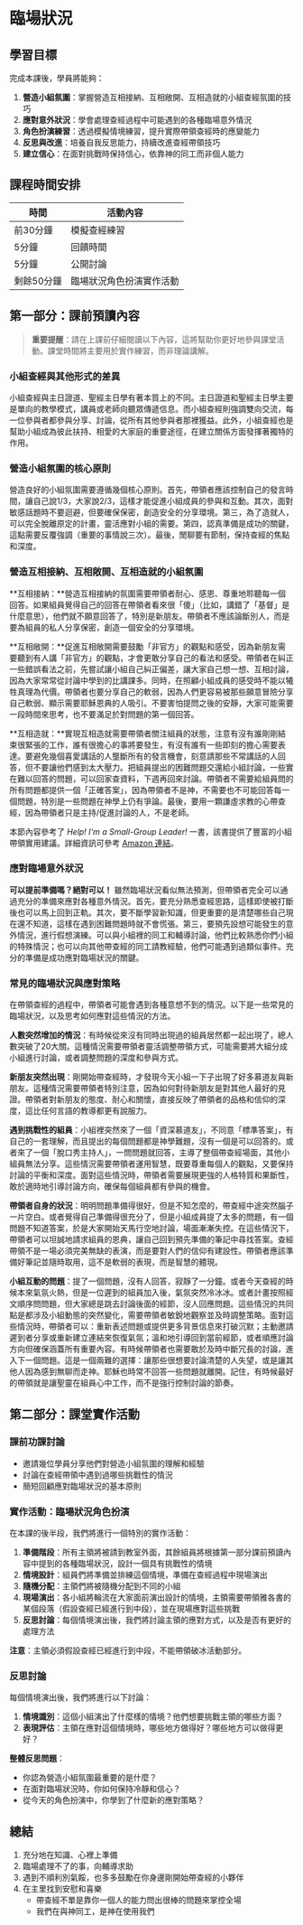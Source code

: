 # 臨場狀況

## 學習目標

完成本課後，學員將能夠：

1. **營造小組氛圍**：掌握營造互相接納、互相敞開、互相造就的小組查經氛圍的技巧
2. **應對意外狀況**：學會處理查經過程中可能遇到的各種臨場意外情況
3. **角色扮演練習**：透過模擬情境練習，提升實際帶領查經時的應變能力
4. **反思與改進**：培養自我反思能力，持續改進查經帶領技巧
5. **建立信心**：在面對挑戰時保持信心，依靠神的同工而非個人能力

## 課程時間安排

| 時間           | 活動內容                   |
|----------------|----------------------------|
| 前30分鐘       | 模擬查經練習               |
| 5分鐘          | 回饋時間                   |
| 5分鐘          | 公開討論                   |
| 剩餘50分鐘     | 臨場狀況角色扮演實作活動   |

## 第一部分：課前預讀內容

> **重要提醒**：請在上課前仔細閱讀以下內容，這將幫助你更好地參與課堂活動。課堂時間將主要用於實作練習，而非理論講解。

### 小組查經與其他形式的差異

小組查經與主日證道、聖經主日學有著本質上的不同。主日證道和聖經主日學主要是單向的教學模式，講員或老師向聽眾傳遞信息。而小組查經則強調雙向交流，每一位參與者都參與分享、討論，從所有其他參與者那裡獲益。此外，小組查經也是幫助小組成為彼此扶持、相愛的大家庭的重要途徑，在建立關係方面發揮著獨特的作用。

### 營造小組氛圍的核心原則

營造良好的小組氛圍需要遵循幾個核心原則。首先，帶領者應該控制自己的發言時間，讓自己說1/3，大家說2/3，這樣才能促進小組成員的參與和互動。其次，面對敏感話題時不要迴避，但要確保保密，創造安全的分享環境。第三，為了造就人，可以完全脫離原定的計畫，靈活應對小組的需要。第四，認真準備是成功的關鍵，這點需要反覆強調（重要的事情說三次）。最後，閒聊要有節制，保持查經的焦點和深度。

### 營造互相接納、互相敞開、互相造就的小組氛圍

**互相接納：**營造互相接納的氛圍需要帶領者耐心、感恩、尊重地聆聽每一個回答。如果組員覺得自己的回答在帶領者看來很「傻」（比如，講錯了「基督」是什麼意思），他們就不願意回答了，特別是新朋友。帶領者不應該論斷別人，而是要為組員的私人分享保密，創造一個安全的分享環境。

**互相敞開：**促進互相敞開需要鼓勵「非官方」的觀點和感受，因為新朋友需要聽到有人講「非官方」的觀點，才會更敢分享自己的看法和感受。帶領者在糾正一些錯誤看法之前，先嘗試讓小組自己糾正偏差，讓大家自己想一想、互相討論，因為大家常常從討論中學到的比講課多。同時，在照顧小組成員的感受時不能以犧牲真理為代價。帶領者也要分享自己的軟弱，因為人們更容易被那些願意冒險分享自己軟弱、顯示需要耶穌恩典的人吸引。不要害怕提問之後的安靜，大家可能需要一段時間來思考，也不要滿足於對問題的第一個回答。

**互相造就：**實現互相造就需要帶領者關注組員的狀態，注意有沒有誰剛剛結束很緊張的工作，誰有很擔心的事將要發生，有沒有誰有一些即刻的擔心需要表達。要避免幾個喜愛講話的人壟斷所有的發言機會，刻意請那些不常講話的人回答，但不要讓他們感到太大壓力。把組員提出的困難問題交還給小組討論，一些實在難以回答的問題，可以回家查資料，下週再回來討論。帶領者不需要給組員問的所有問題都提供一個「正確答案」，因為帶領者不是神，不需要也不可能回答每一個問題，特別是一些問題在神學上仍有爭論。最後，要用一顆謙虛求教的心帶查經，因為帶領者只是主持/促進討論的人，不是老師。

本節內容參考了 *Help! I'm a Small-Group Leader!* 一書，該書提供了豐富的小組帶領實用建議。詳細資訊可參考 [Amazon 連結](https://www.amazon.com/dp/B003JH835A/ref=dp-kindle-redirect?_encoding=UTF8&btkr=1)。

### 應對臨場意外狀況

**可以提前準備嗎？絕對可以！** 雖然臨場狀況看似無法預測，但帶領者完全可以通過充分的準備來應對各種意外情況。首先，要充分熟悉查經思路，這樣即使被打斷後也可以馬上回到正軌。其次，要不斷學習新知識，但更重要的是清楚哪些自己現在還不知道，這樣在遇到困難問題時就不會慌張。第三，要預先設想可能發生的意外情況，進行假想演練。可以與小組裡的同工和輔導討論，他們比較熟悉你們小組的特殊情況；也可以向其他帶查經的同工請教經驗，他們可能遇到過類似事件。充分的準備是成功應對臨場狀況的關鍵。

### 常見的臨場狀況與應對策略

在帶領查經的過程中，帶領者可能會遇到各種意想不到的情況。以下是一些常見的臨場狀況，以及思考如何應對這些情況的方法。

**人數突然增加的情況**：有時候從來沒有同時出現過的組員居然都一起出現了，總人數突破了20大關。這種情況需要帶領者靈活調整帶領方式，可能需要將大組分成小組進行討論，或者調整問題的深度和參與方式。

**新朋友突然出現**：剛開始帶查經時，才發現今天小組一下子出現了好多慕道友與新朋友。這種情況需要帶領者特別注意，因為如何對待新朋友是對其他人最好的見證。帶領者對新朋友的態度、耐心和關懷，直接反映了帶領者的品格和信仰的深度，這比任何言語的教導都更有說服力。

**遇到挑戰性的組員**：小組裡突然來了一個「資深慕道友」，不同意「標準答案」，有自己的一套理解，而且提出的每個問題都是神學難題，沒有一個是可以回答的。或者來了一個「脫口秀主持人」，一問問題就回答，主導了整個帶查經場面，其他小組員無法分享。這些情況需要帶領者運用智慧，既要尊重每個人的觀點，又要保持討論的平衡和深度。面對這些情況時，帶領者需要展現更強的人格特質和果斷性，敢於適時地引導討論方向，確保每個組員都有參與的機會。

**帶領者自身的狀況**：明明問題準備得很好，但是不知怎麼的，帶查經中途突然腦子一片空白。或者覺得自己準備得很充分了，但是小組成員提了太多的問題，有一個問題不知道答案，於是大家開始天馬行空地討論，場面漸漸失控。在這些情況下，帶領者可以坦誠地請求組員的恩典，讓自己回到預先準備的筆記中尋找答案。查經帶領不是一場必須完美無缺的表演，而是要對人們的信仰有建設性。帶領者應該準備好筆記並隨時取用，這不是軟弱的表現，而是智慧的體現。

**小組互動的問題**：提了一個問題，沒有人回答，寂靜了一分鐘。或者今天查經的時候本來氣氛火熱，但是一位遲到的組員加入後，氣氛突然冷冰冰。或者計畫按照經文順序問問題，但大家總是跳去討論後面的經節，沒人回應問題。這些情況的共同點是都涉及小組動態的突然變化，需要帶領者敏銳地觀察並及時調整策略。面對這些情況時，帶領者可以：重新表述問題或提供更多背景信息來打破沉默；主動邀請遲到者分享或重新建立連結來恢復氣氛；溫和地引導回到當前經節，或者順應討論方向但確保涵蓋所有重要內容。有時候帶領者也需要敢於及時中斷冗長的討論，進入下一個問題。這是一個兩難的選擇：讓那些很想要討論清楚的人失望，或是讓其他人因為感到無聊而走神。耶穌也時常不回答一些問題就離開。記住，有時候最好的帶領就是讓聖靈在組員心中工作，而不是強行控制討論的節奏。

## 第二部分：課堂實作活動

### 課前功課討論

- 邀請幾位學員分享他們對營造小組氛圍的理解和經驗
- 討論在查經帶領中遇到過哪些挑戰性的情況
- 簡短回顧應對臨場狀況的基本原則

### 實作活動：臨場狀況角色扮演

在本課的後半段，我們將進行一個特別的實作活動：

1. **準備階段**：所有主領將被請到教室外面，其餘組員將根據第一部分課前預讀內容中提到的各種臨場狀況，設計一個具有挑戰性的情境
2. **情境設計**：組員們將準備並排練這個情境，準備在查經過程中現場演出
3. **隨機分配**：主領們將被隨機分配到不同的小組
4. **現場演出**：各小組將輪流在大家面前演出設計的情境，主領需要帶領雅各書的某個段落（假設查經已經進行到中段），並在現場應對這些挑戰
5. **反思討論**：每個情境演出後，我們將討論主領的應對方式，以及是否有更好的處理方法

**注意**：主領必須假設查經已經進行到中段，不能帶領破冰活動部分。

### 反思討論

每個情境演出後，我們將進行以下討論：

1. **情境識別**：這個小組演出了什麼樣的情境？他們想要挑戰主領的哪些方面？
2. **表現評估**：主領在應對這個情境時，哪些地方做得好？哪些地方可以做得更好？

**整體反思問題**：
- 你認為營造小組氛圍最重要的是什麼？
- 在面對臨場狀況時，你如何保持冷靜和信心？
- 從今天的角色扮演中，你學到了什麼新的應對策略？

## 總結

1. 充分地在知識、心裡上準備
2. 臨場處理不了的事，向輔導求助
3. 遇到不順利別氣餒，也多多鼓勵在你身邊剛開始帶查經的小夥伴
4. 在主里找到安慰和喜樂
    - 帶查經不單是靠你一個人的能力問出很棒的問題來掌控全場
    - 我們在與神同工，是神在使用我們
